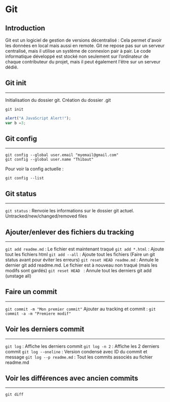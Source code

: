 # Git 

## Introduction

Git est un logiciel de gestion de versions décentralisé : Cela permet d'avoir les données en local mais aussi en remote. 
Git ne repose pas sur un serveur centralisé, mais il utilise un système de connexion pair à pair. Le code informatique développé est stocké non seulement sur l’ordinateur de chaque contributeur du projet, mais il peut également l'être sur un serveur dédié. 

## Git init
---
Initialisation du dossier git. Création du dossier .git

~~~console
git init
~~~

```javascript
alert("A JavaScript Alert!");
var b =3;
```


## Git config
--- 

~~~shell
git config --global user.email "myemail@gmail.com"
git config --global user.name "Thibaut"
~~~

Pour voir la config actuelle :

```shell
git config --list 
```

## Git status
---
`git status` : Renvoie les informations sur le dossier git actuel.
Untracked/new/changed/removed files

## Ajouter/enlever des fichiers du tracking
---
`git add readme.md`  : Le fichier est maintenant traqué
`git add *.html` : Ajoute tout les fichiers html
`git add --all` : Ajoute tout les fichiers (Faire un git status avant pour éviter les erreurs)
`git reset HEAD readme.md` : Annule le dernier git add readme.md. Le fichier est à nouveau non traqué (mais les modifs sont gardés)
`git reset HEAD ` : Annule tout les derniers git add (unstage all)

## Faire un commit
---
`git commit -m "Mon premier commit"`
Ajouter au tracking et commit : `git commit -a -m "Premiere modif"`

## Voir les derniers commit
---
`git log` : Affiche les derniers commit
`git log -n 2` : Affiche les 2 derniers commit
`git log --oneline` : Version condensé avec ID du commit et message
`git log --p readme.md` : Tout les commits associés au fichier readme.md

## Voir les différences avec ancien commits
---
`git diff`